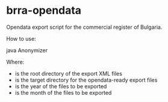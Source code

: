 # brra-opendata
Opendata export script for the commercial register of Bulgaria.

How to use:

java Anonymizer <root-dir> <target-dir> <year> <month>

Where:
- <root-dir> is the root directory of the export XML files
- <target-dir> is the target directory for the opendata-ready export files
- <year> is the year of the files to be exported
- <month> is the month of the files to be exported
